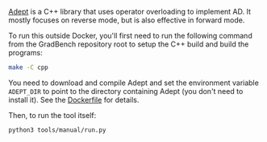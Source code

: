 [Adept](https://www.met.reading.ac.uk/clouds/adept/) is a C++ library
that uses operator overloading to implement AD. It mostly focuses on
reverse mode, but is also effective in forward mode.

To run this outside Docker, you'll first need to run the following
command from the GradBench repository root to setup the C++ build and
build the programs:

```sh
make -C cpp
```

You need to download and compile Adept and set the environment
variable `ADEPT_DIR` to point to the directory containing Adept (you
don't need to install it). See the [Dockerfile](Dockerfile) for
details.

Then, to run the tool itself:

```sh
python3 tools/manual/run.py
```
